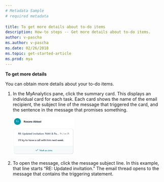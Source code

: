 ```yaml
---
# Metadata Sample
# required metadata

title: To get more details about to-do items
description: How-to steps -- Get more details about to-do items. 
author: v-pascha
ms.author: v-pascha
ms.date: 02/26/2018
ms.topic: get-started-article
ms.prod: mya
---
```


**To get more details**

You can obtain more details about your to-do items. 
 
1. In the MyAnalytics pane, click the summary card. This displays an individual card for each task. Each card shows the name of the email recipient, the subject line of the message that triggered the card, and the sentence in the message that promises something.  

   <img src="../../Images/To-do-1-ed-3.png" width="40%" height="40%" alt="To-do card">
  
2. To open the message, click the message subject line. In this example, that line starts “RE: Updated invitation.” The email thread opens to the message that contains the triggering statement. 